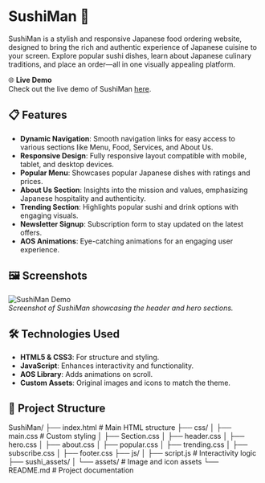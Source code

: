 # SushiMan 🍣

SushiMan is a stylish and responsive Japanese food ordering website, designed to bring the rich and authentic experience of Japanese cuisine to your screen. Explore popular sushi dishes, learn about Japanese culinary traditions, and place an order—all in one visually appealing platform.

🌐 **Live Demo**  
Check out the live demo of SushiMan [here](https://sushi-rbw0bw0na-fares-projects-4d21138c.vercel.app).

## 📋 Features

- **Dynamic Navigation**: Smooth navigation links for easy access to various sections like Menu, Food, Services, and About Us.
- **Responsive Design**: Fully responsive layout compatible with mobile, tablet, and desktop devices.
- **Popular Menu**: Showcases popular Japanese dishes with ratings and prices.
- **About Us Section**: Insights into the mission and values, emphasizing Japanese hospitality and authenticity.
- **Trending Section**: Highlights popular sushi and drink options with engaging visuals.
- **Newsletter Signup**: Subscription form to stay updated on the latest offers.
- **AOS Animations**: Eye-catching animations for an engaging user experience.

## 🖼️ Screenshots
![SushiMan Demo](link-to-screenshot-image)  
*Screenshot of SushiMan showcasing the header and hero sections.*

## 🛠️ Technologies Used

- **HTML5 & CSS3**: For structure and styling.
- **JavaScript**: Enhances interactivity and functionality.
- **AOS Library**: Adds animations on scroll.
- **Custom Assets**: Original images and icons to match the theme.


## 📂 Project Structure

SushiMan/
├── index.html            # Main HTML structure
├── css/
│   ├── main.css          # Custom styling
│   ├── Section.css
│   ├── header.css
│   ├── hero.css
│   ├── about.css
│   ├── popular.css
│   ├── trending.css
│   ├── subscribe.css
│   ├── footer.css
├── js/
│   ├── script.js         # Interactivity logic
├── sushi_assets/
│   └── assets/           # Image and icon assets
└── README.md             # Project documentation
